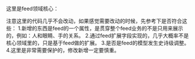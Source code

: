 这里是feed领域核心：

注意这里的代码几乎不会改动，如果感觉需要改动的时候，先参考下是否符合这些：
1.新增的东西是feed的一个属性，是贯穿整个feed业务的不是只用来展示的，例如：人和眼睛、手的关系。
2.通过feed扩展字段实现的，几乎大概率不是核心领域里的，只是基于feed做的扩展。
3.是否是feed的模型发生史诗级调整。
4.这里是非常需要保护的，修改新增一定要慎重。

